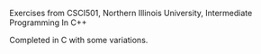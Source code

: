 Exercises from CSCI501, Northern Illinois University, Intermediate Programming In C++

Completed in C with some variations. 
